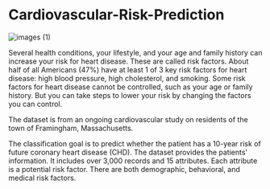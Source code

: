 # Cardiovascular-Risk-Prediction
![images (1)](https://user-images.githubusercontent.com/75332345/208301232-8c469b44-524d-4460-8454-3b8e8d2ea818.png)


Several health conditions, your lifestyle, and your age and family history can increase your risk for heart disease. These are called risk factors. About half of all Americans (47%) have at least 1 of 3 key risk factors for heart disease: high blood pressure, high cholesterol, and smoking. Some risk factors for heart disease cannot be controlled, such as your age or family history. But you can take steps to lower your risk by changing the factors you can control.

The dataset is from an ongoing cardiovascular study on residents of the town of Framingham, Massachusetts.

The classification goal is to predict whether the patient has a 10-year risk of future coronary heart disease (CHD). The dataset provides the patients' information. It includes over 3,000 records and 15 attributes. Each attribute is a potential risk factor. There are both demographic, behavioral, and medical risk factors.
